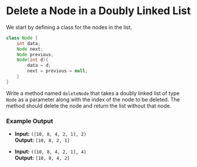 # Delete a Node in a Doubly Linked List

We start by defining a class for the nodes in the list.

```java
class Node {
    int data;
    Node next;
    Node previous;
    Node(int d){
        data = d;
        next = previous = null;
    }
}
```
Write a method named `deleteNode` that takes a doubly linked list of type `Node` as a parameter along with the index of the node to be deleted. The method should delete the node and return the list without that node.

### Example Output

- **Input:** `([10, 8, 4, 2, 1], 2)`  
  **Output:** `[10, 8, 2, 1]`

- **Input:** `([10, 8, 4, 2, 1], 4)`  
  **Output:** `[10, 8, 4, 2]`